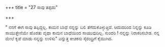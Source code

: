 +++
title = "27 ಸಾವು ತಪ್ಪದು"

+++
  
" ನನಗೆ ಈಗ ಸಾವು ತಪ್ಪಿದ್ದಲ್ಲ. ಕಾಮನ ಬಾಧೆ ನನ್ನನ್ನು ಬಲಿ ತೆಗೆದುಕೊಳ್ಳುತ್ತಿದೆ. ಆದುದರಿಂದ ನಿನ್ನನ್ನು ಕೂಡಿ ಸಾಯುತ್ತೇನೆಯೇ ಹೊರತು ವೃಥಾ ಕಾಮನ ಬಾಧೆಯಿಂದ ಸಾಯುವುದಿಲ್ಲ. ಸುಂದರಿ ! ನನ್ನನ್ನು ನಿರಾಕರಿಸಬೇಡ. ನನ್ನ ಮೇಲೆ ಕೃಪೆ ಮಾಡು ನನ್ನನ್ನು ಉಳಿಸು" ಎನ್ನುತ್ತ ಕೀಚಕನು ಸೈರಂಧ್ರಿಗೆ ಕೈಮುಗಿದ.